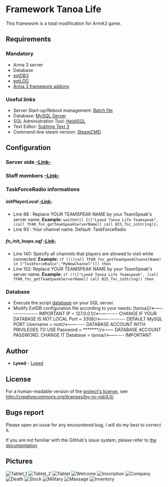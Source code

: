 # Framework Tanoa Life
This framework is a total modification for ArmA3 game.

## Requirements

### Mandatory
- Arma 3 server
- Database
- [extDB3](https://bitbucket.org/torndeco/extdb3/overview)
- [extLOG](https://github.com/Torndeco/extLOG)
- [Arma 3 framework addons](https://mega.nz/#!GEkACATR!iDuiZAuI2xuLEIZHk32F4YGHw9neC5gBjjClZFPUHq8)

### Useful links
- Server Start-up/Reboot management: [Batch file](https://www.altisliferpg.com/topic/2212-basic-bat-server-start)
- Database: [MySQL Server](https://dev.mysql.com/downloads/mysql)
- SQL Administration Tool: [HeidiSQL](https://www.heidisql.com/download.php)
- Text Editor: [Sublime Text 3](https://www.sublimetext.com/3)
- Command-line steam version: [SteamCMD](https://developer.valvesoftware.com/wiki/SteamCMD)

## Configuration
### Server side [-Link-](https://github.com/Lyeed/Framework_Tanoa_Life/blob/master/Tanoa-Server/configs/Config_Server.hpp)
### Staff members [-Link-](https://github.com/Lyeed/Framework_Tanoa_Life/blob/master/Tanoa-Life.Tanoa/configs/GameConfigs/Config_Staff.hpp)
### TaskForceRadio informations
##### initPlayerLocal [-Link-](https://github.com/Lyeed/Framework_Tanoa_Life/blob/master/Tanoa-Life.Tanoa/initPlayerLocal.sqf)
- Line 88 : Replace YOUR TEAMSPEAK NAME by your TeamSpeak's server name.
**Example:**
`waitUntil {(["Lyeed Tanoa Life Teamspeak", (call TFAR_fnc_getTeamSpeakServerName)] call BIS_fnc_inString)};`
- Line 93 : Your channel name. Default: TaskForceRadio

##### fn_init_loops.sqf [-Link-](https://github.com/Lyeed/Framework_Tanoa_Life/blob/master/Tanoa-Life.Tanoa/core/Inits/fn_init_loops.sqf)
- Line 140: Specify all channels that players are allowed to visit while connected.
**Example:**
`if (!((call TFAR_fnc_getTeamSpeakChannelName) in ["TaskForceRadio","MyNewChannel"])) then`
- Line 152: Replace YOUR TEAMSPEAK NAME by your TeamSpeak's server name.
**Example:**
`if (!(["Lyeed Tanoa Life Teamspeak", (call TFAR_fnc_getTeamSpeakServerName)] call BIS_fnc_inString)) then`

### Database
- Execute the script [database](https://github.com/Lyeed/Framework_Tanoa_Life/blob/master/database.sql) on your SQL server.
- Modify ExtDB configuration file according to your needs:
		[tanoa]//<--------------- IMPORTANT
		IP = 127.0.0.1//<-------- CHANGE IF YOUR DATABASE IS NOT LOCAL
		Port = 3306//<----------- DEFAULT MySQL PORT
		Username = root//<------- DATABASE ACCOUNT WITH PRIVILEGES TO USE
		Password =  *******//<--- DATABASE ACCOUNT PASSWORD. CHANGE IT
		Database = tanoa//<------ IMPORTANT

## Author
* **Lyeed** - [Lyeed](https://github.com/Lyeed)

## License
For a human-readable version of the [project's license](https://github.com/Lyeed/Framework_Tanoa_Life/blob/master/LICENSE.md), see http://creativecommons.org/licenses/by-nc-nd/4.0/

## Bugs report
Please open an issue for any encountered bug, I will do my best to correct it.

If you are not familiar with the GitHub's issue system, please refer to [the documentation](https://guides.github.com/features/issues/)

## Pictures
![Tablet_1](https://cdn.discordapp.com/attachments/434398524269002784/435855164650553354/20180415121249_1.jpg)
![Tablet_2](https://i.imgur.com/2AVLsTF.jpg)
![Tablet](https://cdn.discordapp.com/attachments/434398524269002784/435855519756845056/20180417193330_1.jpg)
![Welcome](https://images-ext-2.discordapp.net/external/4BJgWyhu8Q1qYlNMlNiYtaZqZrPVWzWMh2Mcby_uPJw/https/i.imgur.com/dOSvgx5h.jpg)
![Inscription](https://steamuserimages-a.akamaihd.net/ugc/2434635842564505288/6BEE68FB5B8363C0DFC78EFB99648FD8B2954A50/)
![Company](https://i.imgur.com/k6WJiCI.jpg)
![Death](https://i.imgur.com/gNo7n4J.jpg)
![Stock](https://i.imgur.com/yYMOMdr.jpg)
![Military](https://i.imgur.com/ylNlNsn.jpg)
![Massage](https://i.imgur.com/0qUKHuG.jpg)
![Inventory](https://i.imgur.com/K40l9p3.jpg)
